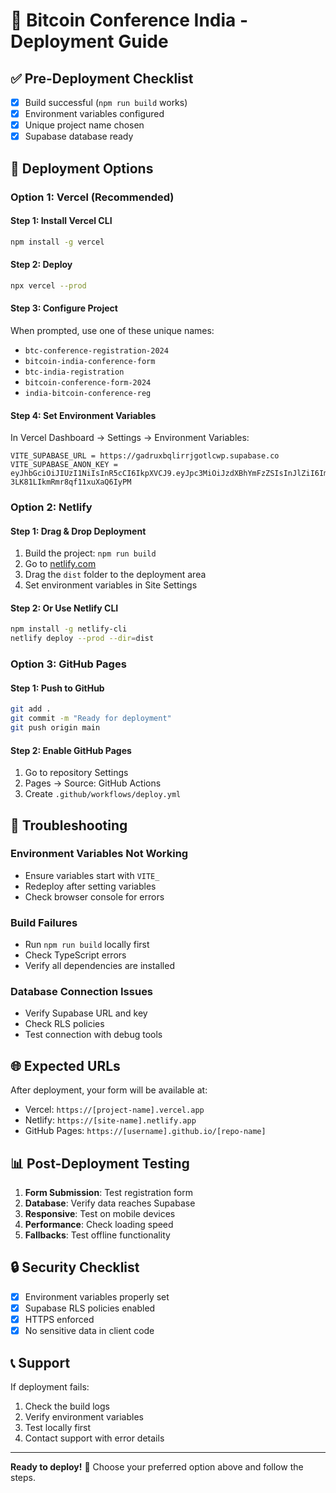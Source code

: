 # 🚀 Bitcoin Conference India - Deployment Guide

## ✅ Pre-Deployment Checklist

- [x] Build successful (`npm run build` works)
- [x] Environment variables configured
- [x] Unique project name chosen
- [x] Supabase database ready

## 🎯 Deployment Options

### Option 1: Vercel (Recommended)

#### Step 1: Install Vercel CLI
```bash
npm install -g vercel
```

#### Step 2: Deploy
```bash
npx vercel --prod
```

#### Step 3: Configure Project
When prompted, use one of these unique names:
- `btc-conference-registration-2024`
- `bitcoin-india-conference-form`
- `btc-india-registration`
- `bitcoin-conference-form-2024`
- `india-bitcoin-conference-reg`

#### Step 4: Set Environment Variables
In Vercel Dashboard → Settings → Environment Variables:

```
VITE_SUPABASE_URL = https://gadruxbqlirrjgotlcwp.supabase.co
VITE_SUPABASE_ANON_KEY = eyJhbGciOiJIUzI1NiIsInR5cCI6IkpXVCJ9.eyJpc3MiOiJzdXBhYmFzZSIsInJlZiI6ImdhZHJ1eGJxbGlycmpnb3RsY3dwIiwicm9sZSI6ImFub24iLCJpYXQiOjE3NTc4NDEzMjAsImV4cCI6MjA3MzQxNzMyMH0.t8BWhRzpzDrDtJI-3LK81LIkmRmr8qf11xuXaQ6IyPM
```

### Option 2: Netlify

#### Step 1: Drag & Drop Deployment
1. Build the project: `npm run build`
2. Go to [netlify.com](https://netlify.com)
3. Drag the `dist` folder to the deployment area
4. Set environment variables in Site Settings

#### Step 2: Or Use Netlify CLI
```bash
npm install -g netlify-cli
netlify deploy --prod --dir=dist
```

### Option 3: GitHub Pages

#### Step 1: Push to GitHub
```bash
git add .
git commit -m "Ready for deployment"
git push origin main
```

#### Step 2: Enable GitHub Pages
1. Go to repository Settings
2. Pages → Source: GitHub Actions
3. Create `.github/workflows/deploy.yml`

## 🔧 Troubleshooting

### Environment Variables Not Working
- Ensure variables start with `VITE_`
- Redeploy after setting variables
- Check browser console for errors

### Build Failures
- Run `npm run build` locally first
- Check TypeScript errors
- Verify all dependencies are installed

### Database Connection Issues
- Verify Supabase URL and key
- Check RLS policies
- Test connection with debug tools

## 🌐 Expected URLs

After deployment, your form will be available at:
- Vercel: `https://[project-name].vercel.app`
- Netlify: `https://[site-name].netlify.app`
- GitHub Pages: `https://[username].github.io/[repo-name]`

## 📊 Post-Deployment Testing

1. **Form Submission**: Test registration form
2. **Database**: Verify data reaches Supabase
3. **Responsive**: Test on mobile devices
4. **Performance**: Check loading speed
5. **Fallbacks**: Test offline functionality

## 🔒 Security Checklist

- [x] Environment variables properly set
- [x] Supabase RLS policies enabled
- [x] HTTPS enforced
- [x] No sensitive data in client code

## 📞 Support

If deployment fails:
1. Check the build logs
2. Verify environment variables
3. Test locally first
4. Contact support with error details

---

**Ready to deploy!** 🎉 Choose your preferred option above and follow the steps.
